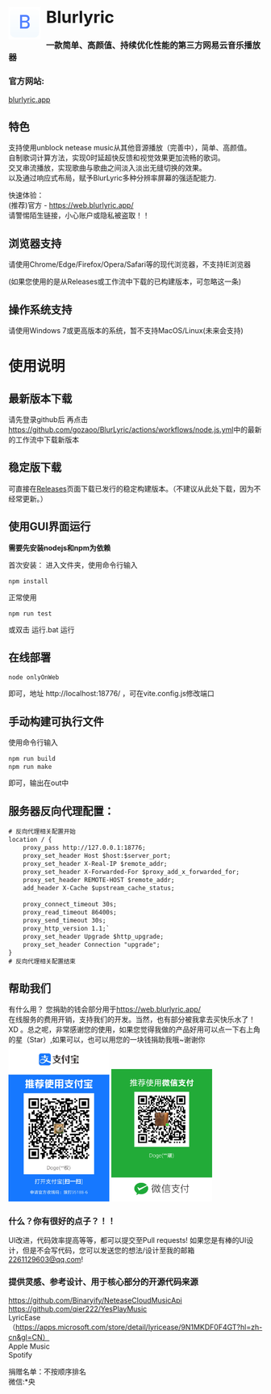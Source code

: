 <div>

## <img  style="width: 64px;float: left;padding-right: 0.5em " src="https://github.com/gozaoo/gozaoo.github.io/blob/main/blurlyric/BlurLyric.png"> 
### <a style= "font-size: 2em">Blurlyric</a>

</div>

### 一款简单、高颜值、持续优化性能的第三方网易云音乐播放器

### **官方网站:**  
[blurlyric.app](https://blurlyric.app)

## 特色
支持使用unblock netease music从其他音源播放（完善中），简单、高颜值。<br>
自制歌词计算方法，实现0时延超快反馈和视觉效果更加流畅的歌词。<br>
交叉串流播放，实现歌曲与歌曲之间淡入淡出无缝切换的效果。<br>
以及通过响应式布局，赋予BlurLyric多种分辨率屏幕的强适配能力.

快速体验：<br>
<a herf="https://web.blurlyric.app/">(推荐)官方 - https://web.blurlyric.app/</a><br>
请警惕陌生链接，小心账户或隐私被盗取！！

## 浏览器支持
请使用Chrome/Edge/Firefox/Opera/Safari等的现代浏览器，不支持IE浏览器

(如果您使用的是从Releases或工作流中下载的已构建版本，可忽略这一条)

## 操作系统支持
请使用Windows 7或更高版本的系统，暂不支持MacOS/Linux(未来会支持)

# 使用说明
## 最新版本下载
请先登录github后
再点击 <a herf="https://web.blurlyric.app/">https://github.com/gozaoo/BlurLyric/actions/workflows/node.js.yml</a>中的最新的工作流中下载新版本

## 稳定版下载

可直接在[Releases](https://github.com/gozaoo/BlurLyric2.0/releases)页面下载已发行的稳定构建版本。（不建议从此处下载，因为不经常更新。）


##

## 使用GUI界面运行
**需要先安装nodejs和npm为依赖**

首次安装： 进入文件夹，使用命令行输入
```
npm install
```
正常使用
```
npm run test
```
或双击 运行.bat 运行

## 在线部署
```
node onlyOnWeb
```
即可，地址 http://localhost:18776/ ，可在vite.config.js修改端口

## 手动构建可执行文件
使用命令行输入
```
npm run build
npm run make
```
即可，输出在out中


## 服务器反向代理配置：
```
# 反向代理相关配置开始
location / {
    proxy_pass http://127.0.0.1:18776;
    proxy_set_header Host $host:$server_port;
    proxy_set_header X-Real-IP $remote_addr;
    proxy_set_header X-Forwarded-For $proxy_add_x_forwarded_for;
    proxy_set_header REMOTE-HOST $remote_addr;
    add_header X-Cache $upstream_cache_status;

    proxy_connect_timeout 30s;
    proxy_read_timeout 86400s;
    proxy_send_timeout 30s;
    proxy_http_version 1.1;`
    proxy_set_header Upgrade $http_upgrade;
    proxy_set_header Connection "upgrade";
}
# 反向代理相关配置结束
```



## 帮助我们
有什么用？ 您捐助的钱会部分用于<a herf="https://web.blurlyric.app/">https://web.blurlyric.app/</a><br>在线服务的费用开销，支持我们的开发。当然，也有部分被我拿去买快乐水了！XD 。总之呢，非常感谢您的使用，如果您觉得我做的产品好用可以点一下右上角的星（Star）,如果可以，也可以用您的一块钱捐助我哦~谢谢你<br>
<img style="width: 200px" src="https://github.com/gozaoo/gozaoo.github.io/blob/main/image/zfbSK.jpg">
<img style="width: 200px" src="https://github.com/gozaoo/gozaoo.github.io/blob/main/image/wxSK.png"><br>

### 什么？你有很好的点子？！！
UI改进，代码效率提高等等，都可以提交至Pull requests! 如果您是有棒的UI设计，但是不会写代码，您可以发送您的想法/设计至我的邮箱 2261129603@qq.com!

### 提供灵感、参考设计、用于核心部分的开源代码来源
https://github.com/Binaryify/NeteaseCloudMusicApi<br>
https://github.com/qier222/YesPlayMusic<br>
LyricEase（https://apps.microsoft.com/store/detail/lyricease/9N1MKDF0F4GT?hl=zh-cn&gl=CN）<br>
Apple Music<br>
Spotify

捐赠名单：不按顺序排名 <br>
微信:*央


